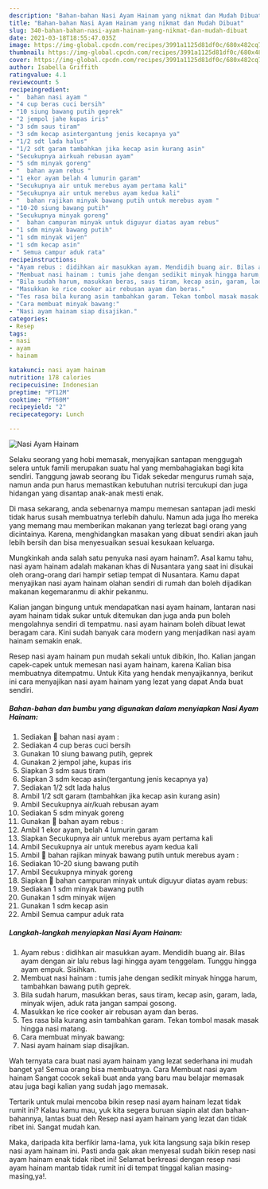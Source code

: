 ```yaml
---
description: "Bahan-bahan Nasi Ayam Hainam yang nikmat dan Mudah Dibuat"
title: "Bahan-bahan Nasi Ayam Hainam yang nikmat dan Mudah Dibuat"
slug: 340-bahan-bahan-nasi-ayam-hainam-yang-nikmat-dan-mudah-dibuat
date: 2021-03-18T18:55:47.035Z
image: https://img-global.cpcdn.com/recipes/3991a1125d81df0c/680x482cq70/nasi-ayam-hainam-foto-resep-utama.jpg
thumbnail: https://img-global.cpcdn.com/recipes/3991a1125d81df0c/680x482cq70/nasi-ayam-hainam-foto-resep-utama.jpg
cover: https://img-global.cpcdn.com/recipes/3991a1125d81df0c/680x482cq70/nasi-ayam-hainam-foto-resep-utama.jpg
author: Isabella Griffith
ratingvalue: 4.1
reviewcount: 5
recipeingredient:
- "  bahan nasi ayam "
- "4 cup beras cuci bersih"
- "10 siung bawang putih geprek"
- "2 jempol jahe kupas iris"
- "3 sdm saus tiram"
- "3 sdm kecap asintergantung jenis kecapnya ya"
- "1/2 sdt lada halus"
- "1/2 sdt garam tambahkan jika kecap asin kurang asin"
- "Secukupnya airkuah rebusan ayam"
- "5 sdm minyak goreng"
- "  bahan ayam rebus "
- "1 ekor ayam belah 4 lumurin garam"
- "Secukupnya air untuk merebus ayam pertama kali"
- "Secukupnya air untuk merebus ayam kedua kali"
- "  bahan rajikan minyak bawang putih untuk merebus ayam "
- "10-20 siung bawang putih"
- "Secukupnya minyak goreng"
- "  bahan campuran minyak untuk diguyur diatas ayam rebus"
- "1 sdm minyak bawang putih"
- "1 sdm minyak wijen"
- "1 sdm kecap asin"
- " Semua campur aduk rata"
recipeinstructions:
- "Ayam rebus : didihkan air masukkan ayam. Mendidih buang air. Bilas ayam dengan air lalu rebus lagi hingga ayam tenggelam. Tunggu hingga ayam empuk. Sisihkan."
- "Membuat nasi hainam : tumis jahe dengan sedikit minyak hingga harum, tambahkan bawang putih geprek."
- "Bila sudah harum, masukkan beras, saus tiram, kecap asin, garam, lada, minyak wijen, aduk rata jangan sampai gosong."
- "Masukkan ke rice cooker air rebusan ayam dan beras."
- "Tes rasa bila kurang asin tambahkan garam. Tekan tombol masak masak hingga nasi matang."
- "Cara membuat minyak bawang:"
- "Nasi ayam hainam siap disajikan."
categories:
- Resep
tags:
- nasi
- ayam
- hainam

katakunci: nasi ayam hainam 
nutrition: 178 calories
recipecuisine: Indonesian
preptime: "PT12M"
cooktime: "PT60M"
recipeyield: "2"
recipecategory: Lunch

---
```



![Nasi Ayam Hainam](https://img-global.cpcdn.com/recipes/3991a1125d81df0c/680x482cq70/nasi-ayam-hainam-foto-resep-utama.jpg)

Selaku seorang yang hobi memasak, menyajikan santapan menggugah selera untuk famili merupakan suatu hal yang membahagiakan bagi kita sendiri. Tanggung jawab seorang ibu Tidak sekedar mengurus rumah saja, namun anda pun harus memastikan kebutuhan nutrisi tercukupi dan juga hidangan yang disantap anak-anak mesti enak.

Di masa  sekarang, anda sebenarnya mampu memesan santapan jadi meski tidak harus susah membuatnya terlebih dahulu. Namun ada juga lho mereka yang memang mau memberikan makanan yang terlezat bagi orang yang dicintainya. Karena, menghidangkan masakan yang dibuat sendiri akan jauh lebih bersih dan bisa menyesuaikan sesuai kesukaan keluarga. 



Mungkinkah anda salah satu penyuka nasi ayam hainam?. Asal kamu tahu, nasi ayam hainam adalah makanan khas di Nusantara yang saat ini disukai oleh orang-orang dari hampir setiap tempat di Nusantara. Kamu dapat menyajikan nasi ayam hainam olahan sendiri di rumah dan boleh dijadikan makanan kegemaranmu di akhir pekanmu.

Kalian jangan bingung untuk mendapatkan nasi ayam hainam, lantaran nasi ayam hainam tidak sukar untuk ditemukan dan juga anda pun boleh mengolahnya sendiri di tempatmu. nasi ayam hainam boleh dibuat lewat beragam cara. Kini sudah banyak cara modern yang menjadikan nasi ayam hainam semakin enak.

Resep nasi ayam hainam pun mudah sekali untuk dibikin, lho. Kalian jangan capek-capek untuk memesan nasi ayam hainam, karena Kalian bisa membuatnya ditempatmu. Untuk Kita yang hendak menyajikannya, berikut ini cara menyajikan nasi ayam hainam yang lezat yang dapat Anda buat sendiri.

<!--inarticleads1-->

##### Bahan-bahan dan bumbu yang digunakan dalam menyiapkan Nasi Ayam Hainam:

1. Sediakan  🍚 bahan nasi ayam :
1. Sediakan 4 cup beras cuci bersih
1. Gunakan 10 siung bawang putih, geprek
1. Gunakan 2 jempol jahe, kupas iris
1. Siapkan 3 sdm saus tiram
1. Siapkan 3 sdm kecap asin(tergantung jenis kecapnya ya)
1. Sediakan 1/2 sdt lada halus
1. Ambil 1/2 sdt garam (tambahkan jika kecap asin kurang asin)
1. Ambil Secukupnya air/kuah rebusan ayam
1. Sediakan 5 sdm minyak goreng
1. Gunakan  🥣 bahan ayam rebus :
1. Ambil 1 ekor ayam, belah 4 lumurin garam
1. Siapkan Secukupnya air untuk merebus ayam pertama kali
1. Ambil Secukupnya air untuk merebus ayam kedua kali
1. Ambil  🧄 bahan rajikan minyak bawang putih untuk merebus ayam :
1. Sediakan 10-20 siung bawang putih
1. Ambil Secukupnya minyak goreng
1. Siapkan  🍗 bahan campuran minyak untuk diguyur diatas ayam rebus:
1. Sediakan 1 sdm minyak bawang putih
1. Gunakan 1 sdm minyak wijen
1. Gunakan 1 sdm kecap asin
1. Ambil  Semua campur aduk rata




<!--inarticleads2-->

##### Langkah-langkah menyiapkan Nasi Ayam Hainam:

1. Ayam rebus : didihkan air masukkan ayam. Mendidih buang air. Bilas ayam dengan air lalu rebus lagi hingga ayam tenggelam. Tunggu hingga ayam empuk. Sisihkan.
1. Membuat nasi hainam : tumis jahe dengan sedikit minyak hingga harum, tambahkan bawang putih geprek.
1. Bila sudah harum, masukkan beras, saus tiram, kecap asin, garam, lada, minyak wijen, aduk rata jangan sampai gosong.
1. Masukkan ke rice cooker air rebusan ayam dan beras.
1. Tes rasa bila kurang asin tambahkan garam. Tekan tombol masak masak hingga nasi matang.
1. Cara membuat minyak bawang:
1. Nasi ayam hainam siap disajikan.




Wah ternyata cara buat nasi ayam hainam yang lezat sederhana ini mudah banget ya! Semua orang bisa membuatnya. Cara Membuat nasi ayam hainam Sangat cocok sekali buat anda yang baru mau belajar memasak atau juga bagi kalian yang sudah jago memasak.

Tertarik untuk mulai mencoba bikin resep nasi ayam hainam lezat tidak rumit ini? Kalau kamu mau, yuk kita segera buruan siapin alat dan bahan-bahannya, lantas buat deh Resep nasi ayam hainam yang lezat dan tidak ribet ini. Sangat mudah kan. 

Maka, daripada kita berfikir lama-lama, yuk kita langsung saja bikin resep nasi ayam hainam ini. Pasti anda gak akan menyesal sudah bikin resep nasi ayam hainam enak tidak ribet ini! Selamat berkreasi dengan resep nasi ayam hainam mantab tidak rumit ini di tempat tinggal kalian masing-masing,ya!.

